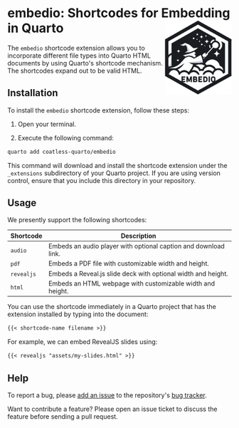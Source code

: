# embedio: Shortcodes for Embedding in Quarto <img src="logo-embedio.png" align ="right" alt="" width ="150"/>

The `embedio` shortcode extension allows you to incorporate different file types into Quarto HTML documents by using Quarto's shortcode mechanism. The shortcodes expand out to be valid HTML.

## Installation

To install the `embedio` shortcode extension, follow these steps:

1. Open your terminal.

2. Execute the following command:

```bash
quarto add coatless-quarto/embedio
```

This command will download and install the shortcode extension under the `_extensions` subdirectory of your Quarto project. If you are using version control, ensure that you include this directory in your repository.

## Usage

We presently support the following shortcodes:

| Shortcode  | Description                                                     |
|------------|-----------------------------------------------------------------|
| `audio`    | Embeds an audio player with optional caption and download link. |
| `pdf`      | Embeds a PDF file with customizable width and height.           |
| `revealjs` | Embeds a Reveal.js slide deck with optional width and height.   |
| `html`     | Embeds an HTML webpage with customizable width and height.      |

You can use the shortcode immediately in a Quarto project that has the extension installed by typing into the document:

```md
{{< shortcode-name filename >}}
```

For example, we can embed RevealJS slides using:

```md
{{< revealjs "assets/my-slides.html" >}}
```

## Help

To report a bug, please [add an issue](https://github.com/coatless-quarto/embedio/issues/new) to the repository's [bug tracker](https://github.com/coatless-quarto/embedio/issues).

Want to contribute a feature? Please open an issue ticket to discuss the feature before sending a pull request. 

